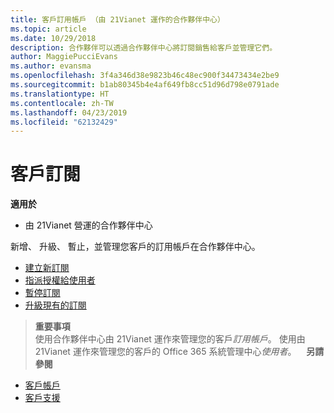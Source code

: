 ```yaml
---
title: 客戶訂用帳戶 （由 21Vianet 運作的合作夥伴中心）
ms.topic: article
ms.date: 10/29/2018
description: 合作夥伴可以透過合作夥伴中心將訂閱銷售給客戶並管理它們。
author: MaggiePucciEvans
ms.author: evansma
ms.openlocfilehash: 3f4a346d38e9823b46c48ec900f34473434e2be9
ms.sourcegitcommit: b1ab80345b4e4af649fb8cc51d96d798e0791ade
ms.translationtype: HT
ms.contentlocale: zh-TW
ms.lasthandoff: 04/23/2019
ms.locfileid: "62132429"
---
```

# <a name="customer-subscriptions"></a>客戶訂閱

**適用於**

-   由 21Vianet 營運的合作夥伴中心


新增、 升級、 暫止，並管理您客戶的訂用帳戶在合作夥伴中心。

-   [建立新訂閱](create-a-new-subscription.md)
-   [指派授權給使用者](assign-licenses-to-users.md)
-   [暫停訂閱](suspend-a-subscription.md)
-   [升級現有的訂閱](add-licenses-or-services-to-an-existing-subscription.md)

>**重要事項**<br>使用合作夥伴中心由 21Vianet 運作來管理您的客戶*訂用帳戶*。 使用由 21Vianet 運作來管理您的客戶的 Office 365 系統管理中心*使用者*。 
 
 **另請參閱**

-   [客戶帳戶](customer-accounts.md)
-   [客戶支援](customer-support.md)




